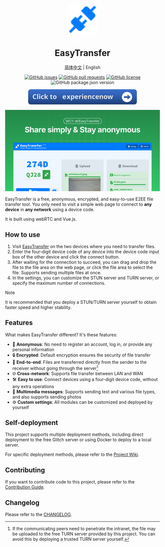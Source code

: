 <div align="center">
<img src="assets/favicon.svg" alt="logo" width="100" height="100" />

<h1>EasyTransfer</h1>

[简体中文](README_ZH-cn.md) | English

[![GitHub issues](https://img.shields.io/github/issues/WCY-dt/EasyTransfer)](https://github.com/WCY-dt/EasyTransfer/issues) [![GitHub pull requests](https://img.shields.io/github/issues-pr/WCY-dt/EasyTransfer)](https://github.com/WCY-dt/EasyTransfer/pulls) [![GitHub license](https://img.shields.io/github/license/WCY-dt/EasyTransfer)](https://github.com/WCY-dt/EasyTransfer/blob/main/LICENSE) ![GitHub package.json version](https://img.shields.io/github/package-json/v/WCY-dt/EasyTransfer?filename=client%2Fpackage.json)

<a href="https://file.ch3nyang.top/"><img src="assets/exp_now.svg" alt="Experience Now" height="50" /></a>

</div>

![Sample](assets/og-image.png)

EasyTransfer is a free, anonymous, encrypted, and easy-to-use E2EE file transfer tool. You only need to visit a simple web page to connect to **any device** in **any network** using a device code.

It is built using webRTC and Vue.js.

## How to use

1. Visit [EasyTransfer](https://file.ch3nyang.top/) on the two devices where you need to transfer files.
2. Enter the four-digit device code of any device into the device code input box of the other device and click the connect button.
3. After waiting for the connection to succeed, you can drag and drop the file to the file area on the web page, or click the file area to select the file. Supports sending multiple files at once.
4. In the settings, you can customize the STUN server and TURN server, or specify the maximum number of connections.

> [!NOTE]
>
> It is recommended that you deploy a STUN/TURN server yourself to obtain faster speed and higher stability.

## Features

What makes EasyTransfer different? It's these features:

- 🫣 **Anonymous**: No need to register an account, log in, or provide any personal information
- 🔒 **Encrypted**: Default encryption ensures the security of file transfer
- 🔄 **End-to-end**: Files are transferred directly from the sender to the receiver without going through the server[^1]
- 🌐 **Cross-network**: Supports file transfer between LAN and WAN
- 🛠️ **Easy to use**: Connect devices using a four-digit device code, without any extra operations
- 📎 **Multimedia messages**: Supports sending text and various file types, and also supports sending photos
- ⚙️ **Custom settings**: All modules can be customized and deployed by yourself

## Self-deployment

This project supports multiple deployment methods, including direct deployment to the free Glitch server or using Docker to deploy to a local server.

For specific deployment methods, please refer to the [Project Wiki](https://github.com/WCY-dt/EasyTransfer/wiki/Navigator).

## Contributing

If you want to contribute code to this project, please refer to the [Contribution Guide](https://github.com/WCY-dt/EasyTransfer/blob/main/CONTRIBUTING.md).

## Changelog

Please refer to the [CHANGELOG](https://github.com/WCY-dt/EasyTransfer/blob/main/CHANGELOG.md).

[^1]: If the communicating peers need to penetrate the intranet, the file may be uploaded to the free TURN server provided by this project. You can avoid this by deploying a trusted TURN server yourself.
